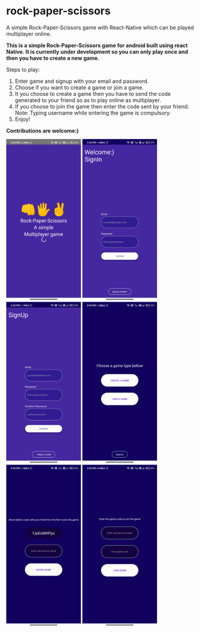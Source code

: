 # rock-paper-scissors
A simple Rock-Paper-Scissors game with React-Native which can be played multiplayer online.

**This is a simple Rock-Paper-Scissors game for android built using react Native. 
It is currently under development so you can only play once and then you have to create a new game.**

Steps to play: 
  1. Enter game and signup with your email and password.
  1. Choose if you want to create a game or join a game.
  1. It you choose to create a game then you have to send the code generated to your friend so as to play online as multiplayer.
  1. If you choose to join the game then enter the code sent by your friend.
  Note: Typing username while entering the game is compulsory.
  1. Enjoy!
  
**Contributions are welcome:)**

<img src="/images/splash.jpg" alt="splashscreen" width="200"/> <img src="/images/signin.jpg" alt="signin" width="200"/> <img src="/images/signup.jpg" alt="signup" width="200"/> <img src="/images/choose.jpg" alt="choosegametype" width="200"/>
 <img src="/images/create.jpg" alt="creategame" width="200"/>  <img src="/images/join.jpg" alt="joingame" width="200"/>
